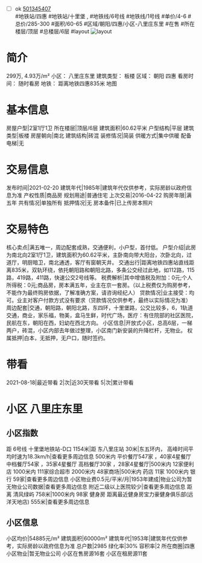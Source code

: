 - [ ] ok [501345407](https://bj.5i5j.com/ershoufang/501345407.html)  
 #地铁站/四惠 #地铁站/十里堡 ,  #地铁线/6号线 #地铁线/1号线
#单价/4-6 #总价/285-300 #面积/60-65   #区域/朝阳/四惠/小区-八里庄东里 #在售 #所在楼层/顶层 #总楼层/6层 #layout 
![layout](http://image2a.5i5j.com/bdir/layout/627f2248f9a4474c9f298d2172dbb474.jpg_P5.jpg) 
# 简介 
 299万,  4.93万/m² 
小区： 八里庄东里
建筑类型： 板楼
区域： 朝阳 四惠
看房时间： 随时看房
地铁： 距离地铁四惠835米 地图
# 基本信息 
 房屋户型|2室1厅1卫
所在楼层|顶层/6层
建筑面积|60.62平米
户型结构|平层
建筑类型|板楼
房屋朝向|南北
建筑结构|砖混
装修情况|简装
供暖方式|集中供暖
配备电梯|无
# 交易信息 
 发布时间|2021-02-20
建筑年代|1985年|建筑年代仅供参考，实际房龄以政府信息为准
产权性质|商品房
规划用途|普通住宅
上次交易|2016-04-22
购房年限|满五年
共有情况|单独所有
抵押情况|无
房本备件|已上传房本照片
# 交易特色 
 核心卖点|满五唯一，周边配套成熟，交通便利，小户型，首付低。
户型介绍|此房为南北向2室1厅1卫，建筑面积为60.62平米，主卧南向带大阳台，次卧北向，过道厅，明厨暗卫，南北通透，客厅有窗朝天井。
交通出行|距离地铁四惠站直线距离835米，双轨环绕，依托朝阳路和朝阳北路，多条公交经过此地，如112路，115路，419路，411路，快速公交2号线等。
税费解析|其中增值税及附加：0元;个人所得税：0元;商品房，房本满五年，业主在京一套房。（以上税费仅为购房参考，不能作为最终购房依据，了解准确方案，请咨询经纪人）
贷款情况|业主接受：均可。业主对客户付款方式没有要求（贷款情况仅供参考，最终以实际情况为准）
周边配套|交通，朝阳路，朝阳北路，东四环，十里堡路，公交比较多，6，1轨道交通，商业，家乐福，物美，盒马生鲜，时代广场，医疗：有住院部的社区医院，民航在东，朝阳在西，妇幼在西北方向。
小区信息|开放式小区，总高6层，一梯两户，砖混，小区内部去年做过整理，小区南门新安装的升降栏杆，无物业。
权属抵押|白本，无抵押，无户口，随时签约。
# 带看 
 2021-08-18|最近带看	 2|次|近30天带看	 5|次|累计带看
# 小区 八里庄东里
## 小区指数 
 距 6号线 十里堡地铁站-D口 1154米|距 东八里庄站 30米|东五环内， 高峰时间平均时速为18.3km/h|查看更多周边信息
500米内 平价餐厅547家 ，40家4星餐厅
中档餐厅54家 ，35家4星餐厅
高档餐厅30家 ，28家4星餐厅|500米内 12家便利店
1000米内 111家综合超市
2000米内 48家商场|500米内 药店 11家
1000米内 银行 59家|查看更多周边信息
小区物业费0.5元/平米/月|1953年建成|物业公司为暂无物业公司数据|查看更多周边信息
附近二级以上医院较少|查看更多周边信息
距离 清风绿屿 758米|1000米内 98家 健身房
距离最近健身房宝力豪健身俱乐部(远洋天地店) 555米|查看更多周边信息
## 小区信息 
 小区均价|54885元/m²
建筑面积|60000m²
建筑年代|1953年|建筑年代仅供参考，实际房龄以政府信息为准
总户数|2985
绿化率|30%
容积率|2
所在商圈|四惠
小区物业|暂无物业公司
小区在售房源16套
小区在租房源11套
